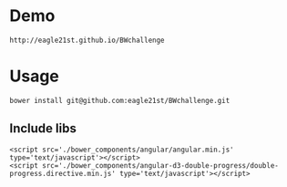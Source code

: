# Demo
`http://eagle21st.github.io/BWchallenge`

# Usage
`bower install git@github.com:eagle21st/BWchallenge.git`
## Include libs
```
<script src='./bower_components/angular/angular.min.js' type='text/javascript'></script>
<script src='./bower_components/angular-d3-double-progress/double-progress.directive.min.js' type='text/javascript'></script>
```
  
